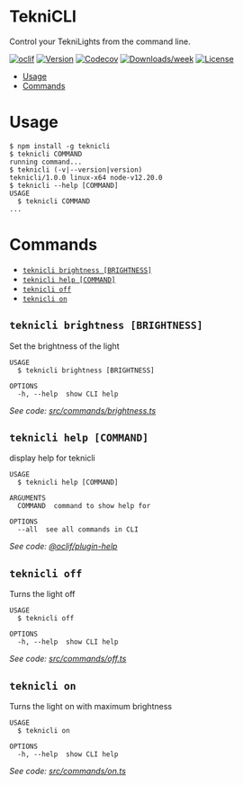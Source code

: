 TekniCLI
========

Control your TekniLights from the command line.

[![oclif](https://img.shields.io/badge/cli-oclif-brightgreen.svg)](https://oclif.io)
[![Version](https://img.shields.io/npm/v/teknicli.svg)](https://npmjs.org/package/teknicli)
[![Codecov](https://codecov.io/gh/Addono/teknicli/branch/master/graph/badge.svg)](https://codecov.io/gh/Addono/teknicli)
[![Downloads/week](https://img.shields.io/npm/dw/teknicli.svg)](https://npmjs.org/package/teknicli)
[![License](https://img.shields.io/npm/l/teknicli.svg)](https://github.com/Addono/teknicli/blob/master/package.json)

<!-- toc -->
* [Usage](#usage)
* [Commands](#commands)
<!-- tocstop -->
# Usage
<!-- usage -->
```sh-session
$ npm install -g teknicli
$ teknicli COMMAND
running command...
$ teknicli (-v|--version|version)
teknicli/1.0.0 linux-x64 node-v12.20.0
$ teknicli --help [COMMAND]
USAGE
  $ teknicli COMMAND
...
```
<!-- usagestop -->
# Commands
<!-- commands -->
* [`teknicli brightness [BRIGHTNESS]`](#teknicli-brightness-brightness)
* [`teknicli help [COMMAND]`](#teknicli-help-command)
* [`teknicli off`](#teknicli-off)
* [`teknicli on`](#teknicli-on)

## `teknicli brightness [BRIGHTNESS]`

Set the brightness of the light

```
USAGE
  $ teknicli brightness [BRIGHTNESS]

OPTIONS
  -h, --help  show CLI help
```

_See code: [src/commands/brightness.ts](https://github.com/Addono/teknicli/blob/v1.0.0/src/commands/brightness.ts)_

## `teknicli help [COMMAND]`

display help for teknicli

```
USAGE
  $ teknicli help [COMMAND]

ARGUMENTS
  COMMAND  command to show help for

OPTIONS
  --all  see all commands in CLI
```

_See code: [@oclif/plugin-help](https://github.com/oclif/plugin-help/blob/v3.2.0/src/commands/help.ts)_

## `teknicli off`

Turns the light off

```
USAGE
  $ teknicli off

OPTIONS
  -h, --help  show CLI help
```

_See code: [src/commands/off.ts](https://github.com/Addono/teknicli/blob/v1.0.0/src/commands/off.ts)_

## `teknicli on`

Turns the light on with maximum brightness

```
USAGE
  $ teknicli on

OPTIONS
  -h, --help  show CLI help
```

_See code: [src/commands/on.ts](https://github.com/Addono/teknicli/blob/v1.0.0/src/commands/on.ts)_
<!-- commandsstop -->
